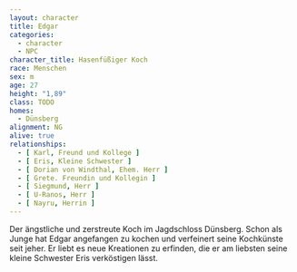 ```yaml
---
layout: character
title: Edgar
categories:
  - character
  - NPC
character_title: Hasenfüßiger Koch
race: Menschen
sex: m
age: 27
height: "1,89"
class: TODO
homes:
  - Dünsberg
alignment: NG
alive: true
relationships:
  - [ Karl, Freund und Kollege ]
  - [ Eris, Kleine Schwester ]
  - [ Dorian von Windthal, Ehem. Herr ]
  - [ Grete. Freundin und Kollegin ]
  - [ Siegmund, Herr ]
  - [ U-Ranos, Herr ]
  - [ Nayru, Herrin ]
---
```


Der ängstliche und zerstreute Koch im Jagdschloss Dünsberg. Schon als Junge hat Edgar angefangen zu kochen und
verfeinert seine Kochkünste seit jeher. Er liebt es neue Kreationen zu erfinden, die er am liebsten seine kleine
Schwester Eris verköstigen lässt.
